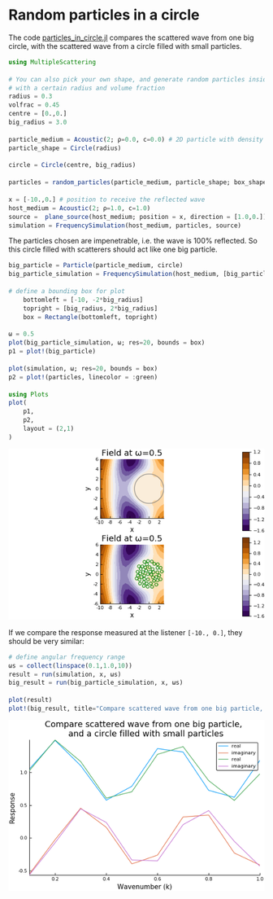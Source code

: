# Random particles in a circle

The code [particles_in_circle.jl](particles_in_circle.jl) compares the scattered wave from one big circle, with the scattered wave from a circle filled with small particles.

```julia
using MultipleScattering

# You can also pick your own shape, and generate random particles inside it
# with a certain radius and volume fraction
radius = 0.3
volfrac = 0.45
centre = [0.,0.]
big_radius = 3.0

particle_medium = Acoustic(2; ρ=0.0, c=0.0) # 2D particle with density ρ = 0.0 and soundspeed c = 0.0
particle_shape = Circle(radius)

circle = Circle(centre, big_radius)

particles = random_particles(particle_medium, particle_shape; box_shape = circle, volume_fraction = volfrac)

x = [-10.,0.] # position to receive the reflected wave
host_medium = Acoustic(2; ρ=1.0, c=1.0)
source =  plane_source(host_medium; position = x, direction = [1.0,0.])
simulation = FrequencySimulation(host_medium, particles, source)
```
The particles chosen are impenetrable, i.e. the wave is 100\% reflected. So this circle filled with scatterers should act like one big particle.
```julia
big_particle = Particle(particle_medium, circle)
big_particle_simulation = FrequencySimulation(host_medium, [big_particle], source)

# define a bounding box for plot
    bottomleft = [-10, -2*big_radius]
    topright = [big_radius, 2*big_radius]
    box = Rectangle(bottomleft, topright)

ω = 0.5
plot(big_particle_simulation, ω; res=20, bounds = box)
p1 = plot!(big_particle)

plot(simulation, ω; res=20, bounds = box)
p2 = plot!(particles, linecolor = :green)

using Plots
plot(
    p1,
    p2,
    layout = (2,1)
)
```
![The field comparison](plot_field_compare.png)

If we compare the response measured at the listener `[-10., 0.]`, they should be very similar:
```julia
# define angular frequency range
ωs = collect(linspace(0.1,1.0,10))
result = run(simulation, x, ωs)
big_result = run(big_particle_simulation, x, ωs)

plot(result)
plot!(big_result, title="Compare scattered wave from one big particle, \n and a circle filled with small particles")
```
![The response comparison](plot_response_compare.png)
